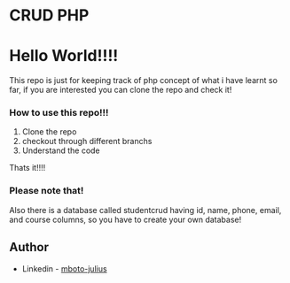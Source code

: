 # CRUD PHP

# Hello World!!!!

This repo is just for keeping track of php concept of what i have learnt so far, if you are interested you can clone the repo and check it!

### How to use this repo!!!

1.  Clone the repo
2.  checkout through different branchs
3.  Understand the code

Thats it!!!!

### Please note that!

Also there is a database called studentcrud having id, name, phone, email, and course columns, so you have to create your own database!

## Author

- Linkedin - [mboto-julius](https://www.linkedin.com/in/julius-mboto-878961230/)
